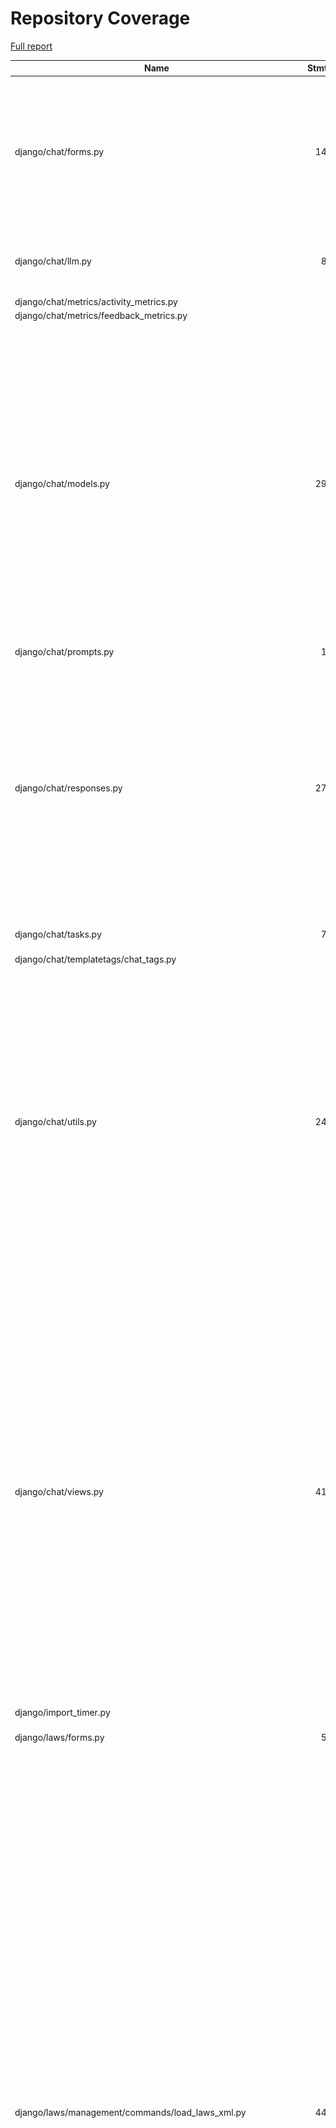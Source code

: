 # Repository Coverage

[Full report](https://htmlpreview.github.io/?https://github.com/justicecanada/otto/blob/python-coverage-comment-action-data/htmlcov/index.html)

| Name                                                                   |    Stmts |     Miss |   Cover |   Missing |
|----------------------------------------------------------------------- | -------: | -------: | ------: | --------: |
| django/chat/forms.py                                                   |      144 |       23 |     84% |40, 48, 82, 102-114, 118-123, 132, 147, 151-156, 165, 336, 338-340 |
| django/chat/llm.py                                                     |       85 |       14 |     84% |43, 62-64, 70-72, 90-96, 216, 240 |
| django/chat/metrics/activity\_metrics.py                               |        4 |        0 |    100% |           |
| django/chat/metrics/feedback\_metrics.py                               |        3 |        0 |    100% |           |
| django/chat/models.py                                                  |      290 |       68 |     77% |37, 83, 86-88, 99-101, 233-236, 241-247, 252-266, 325-329, 337-347, 351-355, 358-362, 365-374, 377, 421, 483, 487-489, 512, 550, 560, 578-581 |
| django/chat/prompts.py                                                 |       10 |        0 |    100% |           |
| django/chat/responses.py                                               |      277 |       89 |     68% |64, 68, 106, 191, 239-310, 335-336, 341-357, 360-390, 430, 436-446, 483, 529-563, 569-573, 619, 646, 650, 691-692 |
| django/chat/tasks.py                                                   |       71 |       54 |     24% |22-30, 35-106 |
| django/chat/templatetags/chat\_tags.py                                 |        5 |        1 |     80% |         8 |
| django/chat/utils.py                                                   |      243 |       46 |     81% |76, 88-89, 140, 159, 161-162, 174-190, 197, 233-236, 242-249, 280-282, 297-299, 321, 393, 395, 412, 460-467, 475, 492-496, 502-512, 519 |
| django/chat/views.py                                                   |      411 |      109 |     73% |85-95, 101-108, 127, 152-154, 157-159, 182, 202-209, 213-214, 252, 260, 291, 300-304, 390-441, 472-477, 539, 542, 588, 632, 638, 653-654, 707-715, 755, 770-780, 785-787, 795-798, 811-848 |
| django/import\_timer.py                                                |        6 |        6 |      0% |       1-8 |
| django/laws/forms.py                                                   |       54 |        6 |     89% |24-29, 38, 52-57, 66 |
| django/laws/management/commands/load\_laws\_xml.py                     |      442 |      121 |     73% |29, 33-62, 77, 88-90, 106-109, 119-123, 151, 180, 241, 259, 261, 263, 282, 285, 287, 302-303, 305-306, 403-406, 416-434, 460-464, 476, 502, 554-555, 596-598, 714-720, 738-739, 741, 749, 789, 791, 809-811, 841-843, 846-848, 856-858, 860-862, 864-866, 868-870, 923-925, 941-943, 961-967, 1015-1026, 1031, 1040-1041, 1066-1072 |
| django/laws/models.py                                                  |      104 |       22 |     79% |42-46, 90, 115-118, 152, 156-164, 168-169 |
| django/laws/prompts.py                                                 |        2 |        0 |    100% |           |
| django/laws/translation.py                                             |        5 |        0 |    100% |           |
| django/laws/utils.py                                                   |       70 |       55 |     21% |16-18, 26-36, 41-47, 51-66, 73-82, 86-106, 112-113 |
| django/laws/views.py                                                   |      210 |       92 |     56% |64-94, 100-193, 202-213, 221, 243, 284, 286, 291-293, 305, 309, 335, 343, 351, 361, 368, 427-435 |
| django/librarian/forms.py                                              |       85 |       30 |     65% |78-83, 105-112, 187-198, 204-213 |
| django/librarian/metrics/activity\_metrics.py                          |        9 |        9 |      0% |      1-50 |
| django/librarian/models.py                                             |      288 |       81 |     72% |53-55, 123, 125, 133, 135, 137, 143, 152-153, 160-161, 164-166, 184, 188, 230, 283-289, 292-293, 378-379, 383-392, 402-407, 411, 421-426, 429-441, 444-451, 454, 470, 473-478, 481-486, 491-494 |
| django/librarian/tasks.py                                              |      113 |       46 |     59% |40-73, 80, 90, 103, 113, 133, 143, 155-157, 168-171, 184-191 |
| django/librarian/translation.py                                        |        8 |        0 |    100% |           |
| django/librarian/utils/markdown\_splitter.py                           |      183 |       10 |     95% |72, 75-77, 88, 123, 137, 260, 270, 277 |
| django/librarian/utils/process\_engine.py                              |      389 |       56 |     86% |44-46, 50-55, 137, 142, 152-153, 157, 163, 166, 173, 175, 177, 183, 185, 187, 207, 220, 232-233, 246-255, 301-307, 344, 368, 384-386, 435-439, 445-449, 453, 501-502, 536, 623, 645 |
| django/librarian/views.py                                              |      287 |      173 |     40% |68-113, 119-163, 174-192, 196-199, 218-234, 246-255, 287-296, 311, 318-320, 326, 332, 340, 347, 355, 361, 366, 374, 399-404, 410-412, 420-424, 433-448, 460-497, 505-512, 519-520 |
| django/otto/celery.py                                                  |       16 |        1 |     94% |        69 |
| django/otto/context\_processors.py                                     |       10 |        4 |     60% |      9-13 |
| django/otto/forms.py                                                   |       57 |        4 |     93% |72, 74, 160-161 |
| django/otto/management/commands/delete\_empty\_chats.py                |       19 |        1 |     95% |        29 |
| django/otto/management/commands/delete\_old\_chats.py                  |       20 |        2 |     90% |    31, 35 |
| django/otto/management/commands/delete\_text\_extractor\_files.py      |       18 |        0 |    100% |           |
| django/otto/management/commands/reset\_app\_data.py                    |      124 |       20 |     84% |67-72, 90, 104-109, 129-134, 155-160, 174-175, 180-183, 198-203, 214 |
| django/otto/management/commands/update\_exchange\_rate.py              |       22 |        2 |     91% |     35-37 |
| django/otto/metrics/activity\_metrics.py                               |        2 |        0 |    100% |           |
| django/otto/metrics/feedback\_metrics.py                               |        3 |        0 |    100% |           |
| django/otto/models.py                                                  |      255 |       30 |     88% |26-28, 76-79, 108, 112-115, 150, 192, 208, 229, 236, 254, 315, 318, 358, 370, 376, 401, 405, 409, 413, 459-460, 474, 478, 482 |
| django/otto/rules.py                                                   |      126 |       22 |     83% |25, 41, 50, 96, 128, 156-160, 166, 171-175, 180, 185, 191, 195-196, 201 |
| django/otto/secure\_models.py                                          |      248 |       91 |     63% |21-22, 61, 86-100, 129-130, 135-136, 149-154, 183-224, 248, 268-269, 307, 337, 350, 359, 378, 393, 398, 403, 409-415, 418, 423, 437, 442, 447, 454-482, 485-486, 491-498, 501-502, 508-522, 536-537, 542-552, 557-558, 561-562 |
| django/otto/settings.py                                                |      153 |       22 |     86% |38-41, 51-52, 217-226, 352-359, 388, 428, 485-486 |
| django/otto/tasks.py                                                   |       37 |       12 |     68% |11, 16, 21-23, 28, 33, 38, 43, 48, 61-63 |
| django/otto/templatetags/filters.py                                    |       10 |        0 |    100% |           |
| django/otto/templatetags/tags.py                                       |       10 |        1 |     90% |        18 |
| django/otto/translation.py                                             |       17 |        0 |    100% |           |
| django/otto/utils/auth.py                                              |       36 |        6 |     83% |     18-32 |
| django/otto/utils/cache.py                                             |       91 |       44 |     52% |25-30, 44, 55-60, 63-72, 75-80, 87-94, 99, 102, 105-107, 110-112 |
| django/otto/utils/common.py                                            |       23 |        1 |     96% |        23 |
| django/otto/utils/decorators.py                                        |       60 |        4 |     93% |24-25, 65, 87 |
| django/otto/utils/logging.py                                           |       15 |        0 |    100% |           |
| django/otto/views.py                                                   |      413 |       93 |     77% |43, 48, 53-67, 108, 118-129, 176, 233, 285-288, 304-305, 329, 339-342, 371-381, 393-398, 401, 410, 412-415, 417-418, 420-423, 445, 453, 462, 529, 531, 533, 549-555, 565, 567, 569, 574-594, 633, 642-651, 736, 757-780, 787 |
| django/template\_wizard/metrics/template\_wizard\_activity\_metrics.py |        2 |        0 |    100% |           |
| django/template\_wizard/models.py                                      |        9 |        0 |    100% |           |
| django/template\_wizard/translation.py                                 |        0 |        0 |    100% |           |
| django/template\_wizard/views.py                                       |       69 |       17 |     75% |63-70, 96, 146-153, 165-200 |
| django/template\_wizard/wizards/canlii\_wizard/utils.py                |      401 |      360 |     10% |81-143, 148-163, 167-177, 181-232, 236-248, 253-270, 275-291, 295-300, 304-391, 396-657, 662-971, 976-1197 |
| django/template\_wizard/wizards/canlii\_wizard/views.py                |      128 |      100 |     22% |50, 54-99, 112-117, 132-156, 161-213, 225-253, 258-291, 296-304 |
| django/text\_extractor/models.py                                       |       17 |        1 |     94% |        28 |
| django/text\_extractor/tasks.py                                        |       18 |       11 |     39% |     14-33 |
| django/text\_extractor/utils.py                                        |      208 |      100 |     52% |57-80, 121-122, 140-300, 341-345, 352-353, 359, 365-369 |
| django/text\_extractor/views.py                                        |      108 |       58 |     46% |41, 59-74, 84, 98-106, 119-125, 131-185, 189-205 |
|                                                              **TOTAL** | **6543** | **2118** | **68%** |           |


## Setup coverage badge

Below are examples of the badges you can use in your main branch `README` file.

### Direct image

[![Coverage badge](https://raw.githubusercontent.com/justicecanada/otto/python-coverage-comment-action-data/badge.svg)](https://htmlpreview.github.io/?https://github.com/justicecanada/otto/blob/python-coverage-comment-action-data/htmlcov/index.html)

This is the one to use if your repository is private or if you don't want to customize anything.

### [Shields.io](https://shields.io) Json Endpoint

[![Coverage badge](https://img.shields.io/endpoint?url=https://raw.githubusercontent.com/justicecanada/otto/python-coverage-comment-action-data/endpoint.json)](https://htmlpreview.github.io/?https://github.com/justicecanada/otto/blob/python-coverage-comment-action-data/htmlcov/index.html)

Using this one will allow you to [customize](https://shields.io/endpoint) the look of your badge.
It won't work with private repositories. It won't be refreshed more than once per five minutes.

### [Shields.io](https://shields.io) Dynamic Badge

[![Coverage badge](https://img.shields.io/badge/dynamic/json?color=brightgreen&label=coverage&query=%24.message&url=https%3A%2F%2Fraw.githubusercontent.com%2Fjusticecanada%2Fotto%2Fpython-coverage-comment-action-data%2Fendpoint.json)](https://htmlpreview.github.io/?https://github.com/justicecanada/otto/blob/python-coverage-comment-action-data/htmlcov/index.html)

This one will always be the same color. It won't work for private repos. I'm not even sure why we included it.

## What is that?

This branch is part of the
[python-coverage-comment-action](https://github.com/marketplace/actions/python-coverage-comment)
GitHub Action. All the files in this branch are automatically generated and may be
overwritten at any moment.